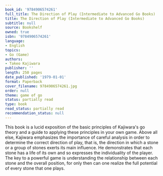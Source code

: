 ```yaml
---
book_id: '9784906574261'
full_title: The Direction of Play (Intermediate to Advanced Go Books)
title: The Direction of Play (Intermediate to Advanced Go Books)
subtitle: null
source: Bookshelf
owned: true
isbn: '9784906574261'
language:
- English
topics:
- Go (Game)
authors:
- Takeo Kajiwara
publisher: ''
length: 250 pages
date_published: '1979-01-01'
format: Paperback
cover_filename: 9784906574261.jpg
order: null
theme: game of go
status: partially read
type: book
read_status: partially read
recommendation_status: null
---
```

This book is a lucid exposition of the basic principles of Kajiwara's go theory and a guide to applying these principles in your own game. Above all else, Kajiwara emphasizes the importance of careful analysis in order to determine the correct direction of play, that is, the direction in which a stone or a group of stones exerts its main influence. He demonstrates that each stone has a life of its own and so expresses the individuality of the player. The key to a powerful game is understanding the relationship between each stone and the overall position, for only then can one realize the full potential of every stone that one plays.
